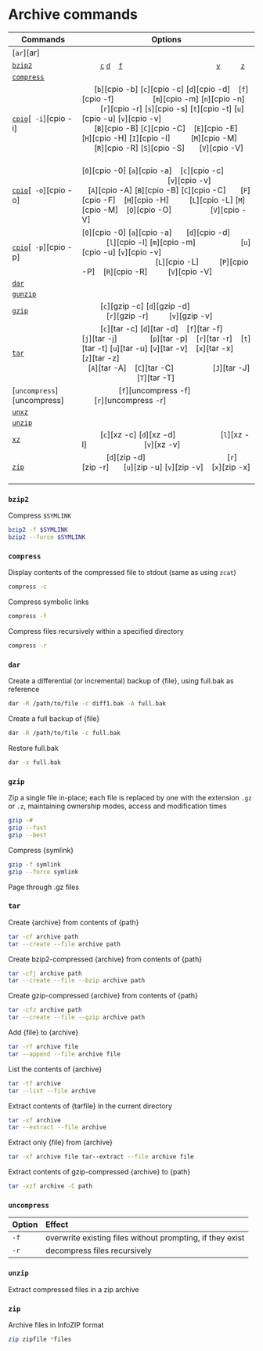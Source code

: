 [bunzip2]:                                           archive.md#bunzip2                                 '```&#10;$ bunzip2&#10;```&#10;Decompress an archive created with `bzip2`&#10;Rothwell, William. _CompTIA Linux+ Portable Command Guide_.: 271'
[bzip2]:                                             archive.md#bzip2                                               '```&#10;$ bzip2&#10;```&#10;Compress or decompress archives using the Burrows-Wheeler block-sorting text-compression algorithm.&#10;Rothwell, William. _CompTIA Linux+ Portable Command Guide_.: 271'
[bzcat]:                                             archive.md#bzcat                                   '```&#10;$ bzcat&#10;```&#10;Page through .bz2 files'
[bzmore]:                                            archive.md#bzmore                                  '```&#10;$ bzmore&#10;```&#10;Page through .bz2 files'
[bzless]:                                            archive.md#bzless                                  '```&#10;$ bzless&#10;```&#10;Page through .bz2 files'
[compress]:                                          #compress                                          '```&#10;$ compress&#10;```&#10;Compress and expand data&#10;&#10;Compress reduces the size of the named files using adaptive Lempel-Ziv coding. Whenever possible, each file is replaced by one with the extension .Z, while keeping the same ownership modes, access and modification times. If no files are specified, the standard input is compressed to the standard output. Compress will only attempt to compress regular files. In particular, it will ignore symbolic links. If a file has multiple hard links, compress will refuse to compress it unless the -f flag is given.'
[cpio]:                                              archive.md#cpio                                    '```&#10;$ cpio&#10;```&#10;Create archives&#10;Rothwell, William. _CompTIA Linux+ Portable Command Guide_.: 268'
[dar]:                                               archive.md#dar                                     '```&#10;$ dar&#10;```&#10;Backup tool that can make differential and incremental backups&#10;"`dar` manpage". _Ubuntu Manpage Repository_.'
[gunzip]:                                            archive.md#gunzip                                  '```&#10;$ gunzip&#10;```&#10;Decompress an archive created with `gzip`&#10;Rothwell, William. _CompTIA Linux+ Portable Command Guide_.: 270'
[gzip]:                                              archive.md#gzip                                    '```&#10;$ gzip&#10;```&#10;Compress or decompress archives using the Lempel-Ziv compression algorithm.&#10;Rothwell, William. _CompTIA Linux+ Portable Command Guide_.: 269'
[tar]:                                               archive.md#tar                                     '```&#10;$ tar&#10;```&#10;Merge multiple files into a single file&#10;Rothwell, William. _CompTIA Linux+ Portable Command Guide_.: 268'
[unxz]:                                              archive.md#unxz                                    '```&#10;$ unxz&#10;```&#10;Decompress an archive created with `xz`&#10;Rothwell, William. _CompTIA Linux+ Portable Command Guide_.: 270'
[unzip]:                                             archive.md#unzip                                   '```&#10;$ unzip&#10;```&#10;Decompress a .zip archive'
[xz]:                                                archive.md#xz                                      '```&#10;$ xz&#10;```&#10;Compress or decompress archives using the LZMA and LZMA2 compression methods.&#10;Rothwell, William. _CompTIA Linux+ Portable Command Guide_.: 270'
[zip]:                                               archive.md#zip                                     '```&#10;$ zip&#10;```&#10;Merge multiple files into a single, compressed file&#10;Rothwell, William. _CompTIA Linux+ Portable Command Guide_.: 271'


<!-- `bzip2` options -->
[bzip2 -&#99;]:                                           #bzip2                                             '```&#10;$ bzip2 -c&#10;$ bzip2 --stdout&#10;```&#10;Write output to STDOUT and do not replace the original file.&#10;Rothwell, William. _CompTIA Linux+ Portable Command Guide_.: 271'
[bzip2 -&#100;]:                                           #bzip2                                             '```&#10;$ bzip2 -d&#10;$ bzip2 --decompress&#10;```&#10;Decompress archive (equivalent to `bunzip2`)&#10;Rothwell, William. _CompTIA Linux+ Portable Command Guide_.: 271'
[bzip2 -&#118;]:                                           #bzip2                                             '```&#10;$ bzip2 -v&#10;```&#10;Verbose&#10;Rothwell, William. _CompTIA Linux+ Portable Command Guide_.: 271'
[bzip2 -&#102;]:                                           #bzip2                                             '```&#10;$ bzip2 -f&#10;$ bzip2 --force&#10;```&#10;force overwrite of output files'
[bzip2 -&#122;]:                                           #bzip2                                             '```&#10;$ bzip2 -z&#10;$ bzip2 --compress&#10;```&#10;force compression'

# Archive commands
Commands                        | Options
---                             | ---
[`ar`][ar]                      |
[`bzip2`][bzip2]                | <code>&nbsp;</code>  <code>&nbsp;</code> <code>&nbsp;</code> [`c`][bzip2 -&#99;] [`d`][bzip2 -&#100;] <code>&nbsp;</code> [`f`][bzip2 -&#102;] <code>&nbsp;</code> <code>&nbsp;</code> <code>&nbsp;</code> <code>&nbsp;</code> <code>&nbsp;</code> <code>&nbsp;</code> <code>&nbsp;</code> <code>&nbsp;</code> <code>&nbsp;</code> <code>&nbsp;</code> <code>&nbsp;</code> <code>&nbsp;</code> <code>&nbsp;</code> <code>&nbsp;</code> <code>&nbsp;</code> [`v`][bzip2 -&#118;] <code>&nbsp;</code> <code>&nbsp;</code> <code>&nbsp;</code> [`z`][bzip2 -&#122;]
[`compress`][compress]          | 
[`cpio`][cpio][` -i`][cpio -i]  | <code>&nbsp;</code> <code>&nbsp;</code>  [`b`][cpio -b]  [`c`][cpio -c]&nbsp;[`d`][cpio -d]  <code>&nbsp;</code>  [`f`][cpio -f]  <code>&nbsp;</code>  <code>&nbsp;</code>  <code>&nbsp;</code>  <code>&nbsp;</code>  <code>&nbsp;</code>  <code>&nbsp;</code>  [`m`][cpio -m]  [`n`][cpio -n]  <code>&nbsp;</code>  <code>&nbsp;</code>  <code>&nbsp;</code>  [`r`][cpio -r]  [`s`][cpio -s]  [`t`][cpio -t]  [`u`][cpio -u]  [`v`][cpio -v]  <code>&nbsp;</code>  <code>&nbsp;</code>  <code>&nbsp;</code>  <code>&nbsp;</code> <br> <code>&nbsp;</code> <code>&nbsp;</code>  [`B`][cpio -B]  [`C`][cpio -C]  <code>&nbsp;</code>  [`E`][cpio -E]  <code>&nbsp;</code>  <code>&nbsp;</code>  [`H`][cpio -H]  [`I`][cpio -I]  <code>&nbsp;</code>  <code>&nbsp;</code>  <code>&nbsp;</code>  [`M`][cpio -M]  <code>&nbsp;</code>  <code>&nbsp;</code>  <code>&nbsp;</code>  <code>&nbsp;</code>  [`R`][cpio -R]  [`S`][cpio -S]  <code>&nbsp;</code>  <code>&nbsp;</code>  [`V`][cpio -V]  <code>&nbsp;</code>  <code>&nbsp;</code>  <code>&nbsp;</code>  <code>&nbsp;</code>
[`cpio`][cpio][` -o`][cpio -o]  | [`0`][cpio -0]  [`a`][cpio -a]  <code>&nbsp;</code>  [`c`][cpio -c]  <code>&nbsp;</code>  <code>&nbsp;</code>  <code>&nbsp;</code>  <code>&nbsp;</code>  <code>&nbsp;</code>  <code>&nbsp;</code>  <code>&nbsp;</code>  <code>&nbsp;</code>  <code>&nbsp;</code>  <code>&nbsp;</code>  <code>&nbsp;</code>  <code>&nbsp;</code>  <code>&nbsp;</code>  <code>&nbsp;</code>  <code>&nbsp;</code>  <code>&nbsp;</code>  <code>&nbsp;</code>  <code>&nbsp;</code>  [`v`][cpio -v]  <code>&nbsp;</code>  <code>&nbsp;</code>  <code>&nbsp;</code>  <code>&nbsp;</code> <br> <code>&nbsp;</code> [`A`][cpio -A]  [`B`][cpio -B]  [`C`][cpio -C]  <code>&nbsp;</code>  <code>&nbsp;</code>  [`F`][cpio -F]  <code>&nbsp;</code>  [`H`][cpio -H]  <code>&nbsp;</code>  <code>&nbsp;</code>  <code>&nbsp;</code>  [`L`][cpio -L]  [`M`][cpio -M]  <code>&nbsp;</code>  [`O`][cpio -O]  <code>&nbsp;</code>  <code>&nbsp;</code>  <code>&nbsp;</code>  <code>&nbsp;</code>  <code>&nbsp;</code>  <code>&nbsp;</code>  [`V`][cpio -V]  <code>&nbsp;</code>  <code>&nbsp;</code>  <code>&nbsp;</code>  <code>&nbsp;</code>
[`cpio`][cpio][` -p`][cpio -p]  | [`0`][cpio -0]  [`a`][cpio -a]  <code>&nbsp;</code>  <code>&nbsp;</code>  [`d`][cpio -d]  <code>&nbsp;</code>  <code>&nbsp;</code>  <code>&nbsp;</code>  <code>&nbsp;</code>  <code>&nbsp;</code>  <code>&nbsp;</code>  <code>&nbsp;</code>  [`l`][cpio -l]  [`m`][cpio -m]  <code>&nbsp;</code>  <code>&nbsp;</code>  <code>&nbsp;</code>  <code>&nbsp;</code>  <code>&nbsp;</code>  <code>&nbsp;</code>  <code>&nbsp;</code>  [`u`][cpio -u]  [`v`][cpio -v]  <code>&nbsp;</code>  <code>&nbsp;</code>  <code>&nbsp;</code>  <code>&nbsp;</code> <br>  <code>&nbsp;</code> <code>&nbsp;</code>  <code>&nbsp;</code>  <code>&nbsp;</code>  <code>&nbsp;</code>  <code>&nbsp;</code>  <code>&nbsp;</code>  <code>&nbsp;</code>  <code>&nbsp;</code>  <code>&nbsp;</code>  <code>&nbsp;</code>  <code>&nbsp;</code>  [`L`][cpio -L]  <code>&nbsp;</code>  <code>&nbsp;</code>  <code>&nbsp;</code>  [`P`][cpio -P]  <code>&nbsp;</code>  [`R`][cpio -R]  <code>&nbsp;</code>  <code>&nbsp;</code>  <code>&nbsp;</code>  [`V`][cpio -V]  <code>&nbsp;</code>  <code>&nbsp;</code>  <code>&nbsp;</code>  <code>&nbsp;</code>
[`dar`][dar]                    |
[`gunzip`][gunzip]              |
[`gzip`][gzip]                  | <code>&nbsp;</code>  <code>&nbsp;</code>  <code>&nbsp;</code>  [`c`][gzip -c]  [`d`][gzip -d]  <code>&nbsp;</code>  <code>&nbsp;</code>  <code>&nbsp;</code>  <code>&nbsp;</code>  <code>&nbsp;</code>  <code>&nbsp;</code>  <code>&nbsp;</code>  <code>&nbsp;</code>  <code>&nbsp;</code>  <code>&nbsp;</code>  <code>&nbsp;</code>  <code>&nbsp;</code>  <code>&nbsp;</code>  [`r`][gzip -r]  <code>&nbsp;</code>  <code>&nbsp;</code>  <code>&nbsp;</code>  [`v`][gzip -v]  <code>&nbsp;</code>  <code>&nbsp;</code>  <code>&nbsp;</code>  <code>&nbsp;</code> 
[`tar`][tar]                    | <code>&nbsp;</code>  <code>&nbsp;</code>  <code>&nbsp;</code>  [`c`][tar -c]  [`d`][tar -d]  <code>&nbsp;</code>  [`f`][tar -f]  <code>&nbsp;</code>  <code>&nbsp;</code>  <code>&nbsp;</code>  [`j`][tar -j]  <code>&nbsp;</code>  <code>&nbsp;</code>  <code>&nbsp;</code>  <code>&nbsp;</code>  <code>&nbsp;</code>  [`p`][tar -p]  <code>&nbsp;</code>  [`r`][tar -r]  <code>&nbsp;</code>  [`t`][tar -t]  [`u`][tar -u]  [`v`][tar -v]  <code>&nbsp;</code>  [`x`][tar -x]  <code>&nbsp;</code>  [`z`][tar -z] <br><code>&nbsp;</code>  [`A`][tar -A]  <code>&nbsp;</code>  [`C`][tar -C]  <code>&nbsp;</code>  <code>&nbsp;</code>  <code>&nbsp;</code>  <code>&nbsp;</code>  <code>&nbsp;</code>  <code>&nbsp;</code>  [`J`][tar -J]  <code>&nbsp;</code>  <code>&nbsp;</code>  <code>&nbsp;</code>  <code>&nbsp;</code>  <code>&nbsp;</code>  <code>&nbsp;</code>  <code>&nbsp;</code>  <code>&nbsp;</code>  <code>&nbsp;</code>  [`T`][tar -T]  <code>&nbsp;</code>  <code>&nbsp;</code>  <code>&nbsp;</code>  <code>&nbsp;</code>  <code>&nbsp;</code>  <code>&nbsp;</code>
[`uncompress`][uncompress]      | <code>&nbsp;</code>  <code>&nbsp;</code>  <code>&nbsp;</code>  <code>&nbsp;</code>  <code>&nbsp;</code>  <code>&nbsp;</code>  [`f`][uncompress -f]  <code>&nbsp;</code>  <code>&nbsp;</code>  <code>&nbsp;</code>  <code>&nbsp;</code>  <code>&nbsp;</code>  <code>&nbsp;</code>  <code>&nbsp;</code>  <code>&nbsp;</code>  <code>&nbsp;</code>  <code>&nbsp;</code>  <code>&nbsp;</code>  [`r`][uncompress -r]  <code>&nbsp;</code>  <code>&nbsp;</code>  <code>&nbsp;</code>  <code>&nbsp;</code>  <code>&nbsp;</code>  <code>&nbsp;</code>  <code>&nbsp;</code>  <code>&nbsp;</code> 
[`unxz`][unxz]                  |
[`unzip`][unzip]                |
[`xz`][xz]                      | <code>&nbsp;</code>  <code>&nbsp;</code>  <code>&nbsp;</code>  [`c`][xz -c]  [`d`][xz -d]  <code>&nbsp;</code>  <code>&nbsp;</code>  <code>&nbsp;</code>  <code>&nbsp;</code>  <code>&nbsp;</code>  <code>&nbsp;</code>  <code>&nbsp;</code>  [`l`][xz -l]  <code>&nbsp;</code>  <code>&nbsp;</code>  <code>&nbsp;</code>  <code>&nbsp;</code>  <code>&nbsp;</code>  <code>&nbsp;</code>  <code>&nbsp;</code>  <code>&nbsp;</code>  <code>&nbsp;</code>  [`v`][xz -v]  <code>&nbsp;</code>  <code>&nbsp;</code>  <code>&nbsp;</code>  <code>&nbsp;</code> 
[`zip`][zip]                    | <code>&nbsp;</code>  <code>&nbsp;</code>  <code>&nbsp;</code>  <code>&nbsp;</code>  [`d`][zip -d]  <code>&nbsp;</code>  <code>&nbsp;</code>  <code>&nbsp;</code>  <code>&nbsp;</code>  <code>&nbsp;</code>  <code>&nbsp;</code>  <code>&nbsp;</code>  <code>&nbsp;</code>  <code>&nbsp;</code>  <code>&nbsp;</code>  <code>&nbsp;</code>  <code>&nbsp;</code>  <code>&nbsp;</code>  [`r`][zip -r]  <code>&nbsp;</code>  <code>&nbsp;</code>  [`u`][zip -u]  [`v`][zip -v]  <code>&nbsp;</code>  [`x`][zip -x]  <code>&nbsp;</code>  <code>&nbsp;</code>


### `bzip2`
Compress `$SYMLINK`
```sh
bzip2 -f $SYMLINK
bzip2 --force $SYMLINK
```
### `compress`
Display contents of the compressed file to stdout (same as using `zcat`)
```sh
compress -c
```
Compress symbolic links
```sh
compress -f
```
Compress files recursively within a specified directory
```sh
compress -r
```
### `dar`
Create a differential (or incremental) backup of {file}, using full.bak as reference
```sh
dar -R /path/to/file -c diff1.bak -A full.bak
```
Create a full backup of {file}
```sh
dar -R /path/to/file -c full.bak
```
Restore full.bak
```sh
dar -x full.bak
```
### `gzip`
Zip a single file in-place; each file is replaced by one with the extension `.gz` or `.z`, maintaining ownership modes, access and modification times
```sh
gzip -#
gzip --fast
gzip --best
```
Compress {symlink}
```sh
gzip -f symlink
gzip --force symlink
```
Page through .gz files
### `tar`
Create {archive} from contents of {path}
```sh
tar -cf archive path
tar --create --file archive path
```
Create bzip2-compressed {archive} from contents of {path}
```sh
tar -cfj archive path
tar --create --file --bzip archive path
```
Create gzip-compressed {archive} from contents of {path}
```sh
tar -cfz archive path
tar --create --file --gzip archive path
```
Add {file} to {archive}
```sh
tar -rf archive file
tar --append --file archive file
```
List the contents of {archive}
```sh
tar -tf archive
tar --list --file archive
```
Extract contents of {tarfile} in the current directory
```sh
tar -xf archive
tar --extract --file archive
```
Extract only {file} from {archive}
```sh
tar -xf archive file tar--extract --file archive file
```
Extract contents of gzip-compressed {archive} to {path}
```sh
tar -xzf archive -C path
```
### `uncompress`
Option  | Effect
:---    | :---
`-f`    | overwrite existing files without prompting, if they exist
`-r`    | decompress files recursively
### `unzip`
Extract compressed files in a zip archive
### `zip`
Archive files in InfoZIP format
```sh
zip zipfile *files
```

[Eckert]: # "Eckert, Jason. _Linux+ Guide to Linux Certification_. Course Technology, 2012."